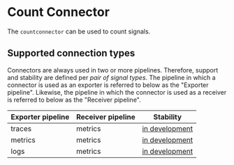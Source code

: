 # Count Connector

The `countconnector` can be used to count signals.

## Supported connection types

Connectors are always used in two or more pipelines. Therefore, support and stability
are defined per _pair of signal types_. The pipeline in which a connector is used as
an exporter is referred to below as the "Exporter pipeline". Likewise, the pipeline in
which the connector is used as a receiver is referred to below as the "Receiver pipeline".

| Exporter pipeline | Receiver pipeline | Stability         |
| ----------------- | ----------------- | ----------------- |
| traces            | metrics           | [in development]  |
| metrics           | metrics           | [in development]  |
| logs              | metrics           | [in development]  |

[in development]:https://github.com/open-telemetry/opentelemetry-collector#in-development
